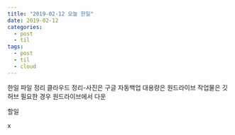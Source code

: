 ```yaml
---
title: "2019-02-12 오늘 한일"
date: 2019-02-12
categories:
  - post
  - til
tags:
  - post
  - til
  - cloud
---
```


한일
파일 정리
클라우드 정리-사진은 구글 자동백업
대용량은 원드라이브
작업물은 깃허브
필요한 경우 원드라이브에서 다운

할일

x
